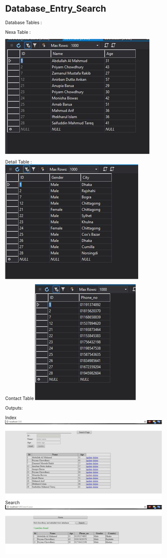 # Database_Entry_Search

Database Tables : 

Nexa Table : 

![Table nexa](https://github.com/arnab-barua/Database_Entry_Search/blob/master/Nexa.JPG)

Detail Table : 
![Table nexa](https://github.com/arnab-barua/Database_Entry_Search/blob/master/Detail.JPG)

Contact Table
![Table nexa](https://github.com/arnab-barua/Database_Entry_Search/blob/master/contact.JPG)

Outputs:

Index
![Table nexa](https://github.com/arnab-barua/Database_Entry_Search/blob/master/index.JPG)
Search
![Table nexa](https://github.com/arnab-barua/Database_Entry_Search/blob/master/search.JPG)

